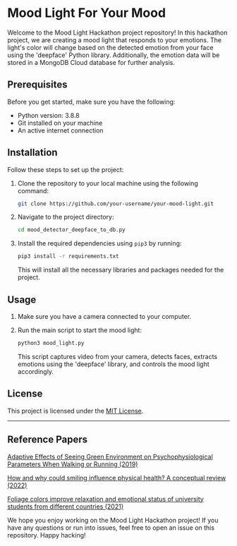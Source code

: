 # Mood Light For Your Mood

Welcome to the Mood Light Hackathon project repository! In this hackathon project, we are creating a mood light that responds to your emotions. The light's color will change based on the detected emotion from your face using the 'deepface' Python library. Additionally, the emotion data will be stored in a MongoDB Cloud database for further analysis.

## Prerequisites

Before you get started, make sure you have the following:

- Python version: 3.8.8
- Git installed on your machine
- An active internet connection

## Installation

Follow these steps to set up the project:

1. Clone the repository to your local machine using the following command:

   ```bash
   git clone https://github.com/your-username/your-mood-light.git
   ```

2. Navigate to the project directory:

   ```bash
   cd mood_detector_deepface_to_db.py
   ```

3. Install the required dependencies using `pip3` by running:

   ```bash
   pip3 install -r requirements.txt
   ```

   This will install all the necessary libraries and packages needed for the project.

## Usage

1. Make sure you have a camera connected to your computer.

2. Run the main script to start the mood light:

   ```bash
   python3 mood_light.py
   ```

   This script captures video from your camera, detects faces, extracts emotions using the 'deepface' library, and controls the mood light accordingly.


## License

This project is licensed under the [MIT License](LICENSE).

---

## Reference Papers
[Adaptive Effects of Seeing Green Environment on Psychophysiological Parameters When Walking or Running (2019)](ncbi.nlm.nih.gov/pmc/articles/PMC6379348/)

[How and why could smiling influence physical health? A conceptual review (2022)](https://pubmed.ncbi.nlm.nih.gov/35285408/)

[Foliage colors improve relaxation and emotional status of university students from different countries (2021)](https://www.ncbi.nlm.nih.gov/pmc/articles/PMC7855717/)

We hope you enjoy working on the Mood Light Hackathon project! If you have any questions or run into issues, feel free to open an issue on this repository. Happy hacking!
